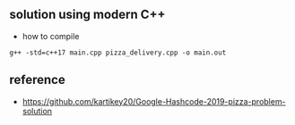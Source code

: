 ## solution using modern C++

- how to compile 
```
g++ -std=c++17 main.cpp pizza_delivery.cpp -o main.out
```

## reference 

- https://github.com/kartikey20/Google-Hashcode-2019-pizza-problem-solution
